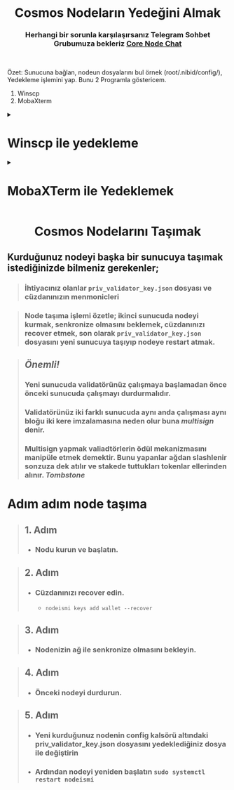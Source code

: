 <div align="center">

<h1> Cosmos Nodeların Yedeğini Almak </h1>

  <h3>
  
Herhangi bir sorunla karşılaşırsanız Telegram Sohbet Grubumuza bekleriz [Core Node Chat](https://t.me/corenodechat)
  
</h3>
  
</div>

<br>

Özet: Sunucuna bağlan, nodeun dosyalarını bul örnek (root/.nibid/config/), Yedekleme işlemini yap.
Bunu 2 Programla göstericem.
1) Winscp
2) MobaXterm


<details>
      
<summary> <h1> Winscp ile yedekleme </summary> </h1>

  <h2>
    [WinScp İndirme Linki](https://winscp.net/eng/download.php)
  </h2>
  
## Önce Sunucumuza bağlanalım. İşaretlediğim yerlere sunucu bilgilerini girin ve sunucunuza bağlanın.

Eğer sunucuya bağlanırken private key dosyası kullanmıyorsanız 2. adımı es geçin.

![image](https://user-images.githubusercontent.com/76253089/223129569-e26ca533-89e1-4a13-b210-2a58b58b8480.png)

## Sunucunuza bağlandığınızda sizde daha az dosya gözükecektir. Ctrl + ALT + H tuşlarına aynı anda basın ve gizli dosyaları açın.
Bende gördüğünüz gibi .nibid ve .quasarnode klasörleri açığa çıktı.

![image](https://user-images.githubusercontent.com/76253089/223130530-169912b1-6910-45f8-8b33-dc35bd0b2625.png)

## .nibid sonra config içerisine girince priv_validator_key.json dosyasını göreceksiniz onu masaüstünüze çek bırak yapın ve işlem bu kadar.

![image](https://user-images.githubusercontent.com/76253089/223457002-53c8af94-4949-4ce9-8fd6-9a95f402bfde.png)

  </details>
  
  <details>
      
<summary> <h1> MobaXTerm ile Yedeklemek </summary> </h1>
  
  <h2> [MobaXterm İndirme Linki](https://mobaxterm.mobatek.net/) </h2>

## MobaXtermi indirip bilgisayarımıza kuralım. Sonrasında Altta gösterdiğim yerlere tıklayıp sunucu bilgilerimizi girelim.
  
 3. Adımda Private keyiniz varsa işaretlediğim yerden dosyanızı seçin. Eğer private key yerine şifre ile bağlanıyorsanız bu adımı geçin. Sunucu şifrenizi sunucuya bağlanırken soracak.
  
  ![image](https://user-images.githubusercontent.com/76253089/223460884-06140b98-4426-470e-a8e4-b972abbc0475.png)

## İşaretlediğim sembole basıp gizli dosyalarımızı açığa çıkartalım. Gördüğünüz gibi .nibid klasörü açığa çıktı 
  
  ![image](https://user-images.githubusercontent.com/76253089/223461646-b2f628f0-465a-44a2-8d8c-dcddce310d1f.png)

## .nibid / config / dosyalarına girin ve Priv_validator_key.json dosyanızı masaüstüne sürükle bırak yapıp yedekleyin.
  
  ![image](https://user-images.githubusercontent.com/76253089/223461995-bf236566-1a3b-453d-9833-7e373d83d705.png)

  
  
   </details>
   
<div align="center">

<h1>  Cosmos Nodelarını Taşımak </h1>

</div>

## Kurduğunuz nodeyi başka bir sunucuya taşımak istediğinizde bilmeniz gerekenler;
> ### İhtiyacınız olanlar `priv_validator_key.json` dosyası ve cüzdanınızın menmonicleri

> ### Node taşıma işlemi özetle; ikinci sunucuda nodeyi kurmak, senkronize olmasını beklemek, cüzdanınızı recover etmek, son olarak `priv_validator_key.json` dosyasını yeni sunucuya taşıyıp nodeye restart atmak.

> ## ***Önemli!*** 
> ### Yeni sunucuda validatörünüz çalışmaya başlamadan önce önceki sunucuda çalışmayı durdurmalıdır.
> ### Validatörünüz iki farklı sunucuda aynı anda çalışması aynı bloğu iki kere imzalamasına neden olur buna ***multisign*** denir.
> ### Multisign yapmak valiadtörlerin ödül mekanizmasını manipüle etmek demektir. Bunu yapanlar ağdan slashlenir sonzuza dek atılır ve stakede tuttukları tokenlar ellerinden alınır. ***Tombstone***

# Adım adım node taşıma
> ## 1. Adım
> - ###  Nodu kurun ve başlatın.

> ## 2. Adım
> - ### Cüzdanınızı recover edin.
>   - `nodeismi keys add wallet --recover` 

> ## 3. Adım
> - ### Nodenizin ağ ile senkronize olmasını bekleyin.

> ## 4. Adım
> - ### Önceki nodeyi durdurun.

> ## 5. Adım
> - ### Yeni kurduğunuz nodenin config kalsörü altındaki priv_validator_key.json dosyasını yedeklediğiniz dosya ile değiştirin
> - ### Ardından nodeyi yeniden başlatın `sudo systemctl restart nodeismi` 










   
   
   
   
   
   
   
   
